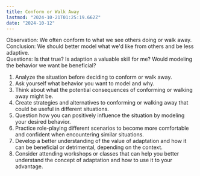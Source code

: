 ```yaml
---
title: Conform or Walk Away
lastmod: "2024-10-21T01:25:19.662Z"
date: "2024-10-12"
---
```


Observation: We often conform to what we see others doing or walk away.\
Conclusion: We should better model what we'd like from others and be less adaptive.\
Questions: Is that true? Is adaption a valuable skill for me? Would modeling the behavior we want be beneficial?

1. Analyze the situation before deciding to conform or walk away.
2. Ask yourself what behavior you want to model and why.
3. Think about what the potential consequences of conforming or walking away might be.
4. Create strategies and alternatives to conforming or walking away that could be useful in different situations.
5. Question how you can positively influence the situation by modeling your desired behavior.
6. Practice role-playing different scenarios to become more comfortable and confident when encountering similar situations.
7. Develop a better understanding of the value of adaptation and how it can be beneficial or detrimental, depending on the context.
8. Consider attending workshops or classes that can help you better understand the concept of adaptation and how to use it to your advantage.
